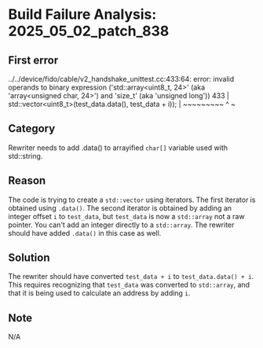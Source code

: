 # Build Failure Analysis: 2025_05_02_patch_838

## First error

../../device/fido/cable/v2_handshake_unittest.cc:433:64: error: invalid operands to binary expression ('std::array<uint8_t, 24>' (aka 'array<unsigned char, 24>') and 'size_t' (aka 'unsigned long'))
  433 |               std::vector<uint8_t>(test_data.data(), test_data + i));
      |                                                      ~~~~~~~~~ ^ ~

## Category
Rewriter needs to add .data() to arrayified `char[]` variable used with std::string.

## Reason
The code is trying to create a `std::vector` using iterators. The first iterator is obtained using `.data()`. The second iterator is obtained by adding an integer offset `i` to `test_data`, but `test_data` is now a `std::array` not a raw pointer. You can't add an integer directly to a `std::array`. The rewriter should have added `.data()` in this case as well.

## Solution
The rewriter should have converted `test_data + i` to `test_data.data() + i`. This requires recognizing that `test_data` was converted to `std::array`, and that it is being used to calculate an address by adding `i`.

## Note
N/A